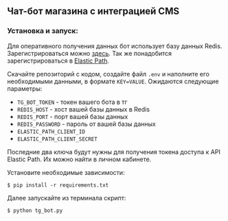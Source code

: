 ## Чат-бот магазина с интеграцией CMS

### Установка и запуск:

Для оперативного получения данных бот использует базу данных Redis. Зарегистрироваться можно [здесь](https://redislabs.com/).
Так же понадобится зарегистрироваться в [Elastic Path](https://euwest.cm.elasticpath.com/).

Скачайте репозиторий с кодом, создайте  файл `.env` и наполните его необходимыми данными, в формате `KEY=VALUE`. Ожидаются следующие параметры:
- `TG_BOT_TOKEN` - токен вашего бота в тг
- `REDIS_HOST` - хост вашей базы данных в Redis
- `REDIS_PORT` - порт вашей базы данных  
- `REDIS_PASSWORD` - пароль от вашей базы данных
- `ELASTIC_PATH_CLIENT_ID` 
- `ELASTIC_PATH_CLIENT_SECRET` 

Последние два ключа будут нужны для получения токена доступа к API Elastic Path. Их можно найти в личном кабинете.

Установите необходимые зависимости:
```
$ pip install -r requirements.txt
```

Далее запускайте из терминала скрипт:
```
$ python tg_bot.py
```

